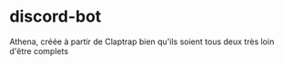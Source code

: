 # discord-bot
Athena, créée à partir de Claptrap bien qu'ils soient tous deux très loin d'être complets
